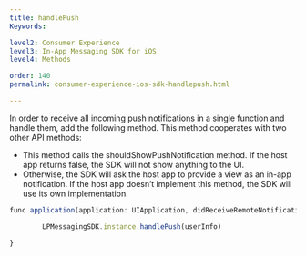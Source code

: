 ```yaml
---
title: handlePush
Keywords:

level2: Consumer Experience
level3: In-App Messaging SDK for iOS
level4: Methods

order: 140
permalink: consumer-experience-ios-sdk-handlepush.html

---
```


In order to receive all incoming push notifications in a single function and handle them, add the following method. This method cooperates with two other API methods: 

* This method calls the shouldShowPushNotification method. If the host app returns false, the SDK will not show anything to the UI. 
* Otherwise, the SDK will ask the host app to provide a view as an in-app notification. If the host app doesn’t implement this method, the SDK will use its own implementation. 

```javascript
func application(application: UIApplication, didReceiveRemoteNotification userInfo: [NSObject : AnyObject], fetchCompletionHandler completionHandler: (UIBackgroundFetchResult) -> Void) {

		LPMessagingSDK.instance.handlePush(userInfo)

}
```